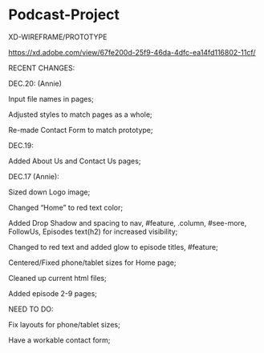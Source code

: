 # Podcast-Project
XD-WIREFRAME/PROTOTYPE

https://xd.adobe.com/view/67fe200d-25f9-46da-4dfc-ea14fd116802-11cf/


RECENT CHANGES:

DEC.20: (Annie)

Input file names in pages; 

Adjusted styles to match pages as a whole;

Re-made Contact Form to match prototype;



DEC.19:

Added About Us and Contact Us pages;



DEC.17 (Annie):

Sized down Logo image;

Changed “Home” to red text color;

Added Drop Shadow and spacing to nav, #feature, .column, #see-more, FollowUs, Episodes text(h2) for increased visibility;

Changed to red text and added glow to episode titles, #feature;

Centered/Fixed phone/tablet sizes for Home page;

Cleaned up current html files; 

Added episode 2-9 pages;



NEED TO DO: 

Fix layouts for phone/tablet sizes;

Have a workable contact form;
